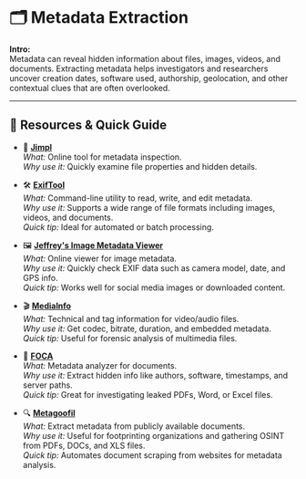 # 🗂️ Metadata Extraction

**Intro:**  
Metadata can reveal hidden information about files, images, videos, and documents. Extracting metadata helps investigators and researchers uncover creation dates, software used, authorship, geolocation, and other contextual clues that are often overlooked.

---

## 🔗 Resources & Quick Guide

- 🔗 **[Jimpl](https://jimpl.com/)**  
  *What:* Online tool for metadata inspection.  
  *Why use it:* Quickly examine file properties and hidden details.  

- 🛠️ **[ExifTool](https://exiftool.org/)**  
  *What:* Command-line utility to read, write, and edit metadata.  
  *Why use it:* Supports a wide range of file formats including images, videos, and documents.  
  *Quick tip:* Ideal for automated or batch processing.

- 🖼️ **[Jeffrey's Image Metadata Viewer](http://exif.regex.info/exif.cgi)**  
  *What:* Online viewer for image metadata.  
  *Why use it:* Quickly check EXIF data such as camera model, date, and GPS info.  
  *Quick tip:* Works well for social media images or downloaded content.

- 🎬 **[MediaInfo](https://mediaarea.net/en/MediaInfo)**  
  *What:* Technical and tag information for video/audio files.  
  *Why use it:* Get codec, bitrate, duration, and embedded metadata.  
  *Quick tip:* Useful for forensic analysis of multimedia files.

- 📄 **[FOCA](https://www.elevenpaths.com/labstools/foca)**  
  *What:* Metadata analyzer for documents.  
  *Why use it:* Extract hidden info like authors, software, timestamps, and server paths.  
  *Quick tip:* Great for investigating leaked PDFs, Word, or Excel files.

- 🔍 **[Metagoofil](https://www.edge-security.com/metagoofil.php)**  
  *What:* Extract metadata from publicly available documents.  
  *Why use it:* Useful for footprinting organizations and gathering OSINT from PDFs, DOCs, and XLS files.  
  *Quick tip:* Automates document scraping from websites for metadata analysis.
